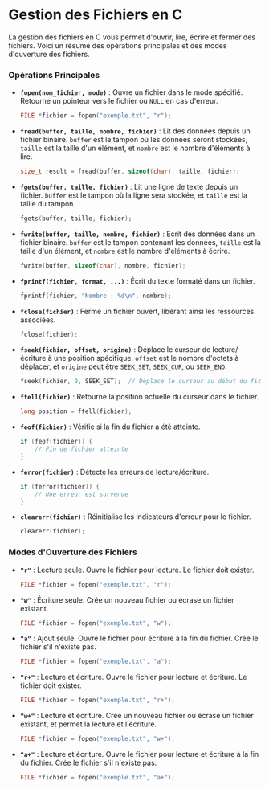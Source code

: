 # Gestion des Fichiers en C

La gestion des fichiers en C vous permet d'ouvrir, lire, écrire et fermer des fichiers. Voici un résumé des opérations principales et des modes d'ouverture des fichiers.

### Opérations Principales

- **`fopen(nom_fichier, mode)`** : Ouvre un fichier dans le mode spécifié. Retourne un pointeur vers le fichier ou `NULL` en cas d'erreur.

  ```c
  FILE *fichier = fopen("exemple.txt", "r");
  ```

- **`fread(buffer, taille, nombre, fichier)`** : Lit des données depuis un fichier binaire. `buffer` est le tampon où les données seront stockées, `taille` est la taille d'un élément, et `nombre` est le nombre d'éléments à lire.

  ```c
  size_t result = fread(buffer, sizeof(char), taille, fichier);
  ```

- **`fgets(buffer, taille, fichier)`** : Lit une ligne de texte depuis un fichier. `buffer` est le tampon où la ligne sera stockée, et `taille` est la taille du tampon.

  ```c
  fgets(buffer, taille, fichier);
  ```

- **`fwrite(buffer, taille, nombre, fichier)`** : Écrit des données dans un fichier binaire. `buffer` est le tampon contenant les données, `taille` est la taille d'un élément, et `nombre` est le nombre d'éléments à écrire.

  ```c
  fwrite(buffer, sizeof(char), nombre, fichier);
  ```

- **`fprintf(fichier, format, ...)`** : Écrit du texte formaté dans un fichier.

  ```c
  fprintf(fichier, "Nombre : %d\n", nombre);
  ```

- **`fclose(fichier)`** : Ferme un fichier ouvert, libérant ainsi les ressources associées.

  ```c
  fclose(fichier);
  ```

- **`fseek(fichier, offset, origine)`** : Déplace le curseur de lecture/écriture à une position spécifique. `offset` est le nombre d'octets à déplacer, et `origine` peut être `SEEK_SET`, `SEEK_CUR`, ou `SEEK_END`.

  ```c
  fseek(fichier, 0, SEEK_SET);  // Déplace le curseur au début du fichier
  ```

- **`ftell(fichier)`** : Retourne la position actuelle du curseur dans le fichier.

  ```c
  long position = ftell(fichier);
  ```

- **`feof(fichier)`** : Vérifie si la fin du fichier a été atteinte.

  ```c
  if (feof(fichier)) {
      // Fin de fichier atteinte
  }
  ```

- **`ferror(fichier)`** : Détecte les erreurs de lecture/écriture.

  ```c
  if (ferror(fichier)) {
      // Une erreur est survenue
  }
  ```

- **`clearerr(fichier)`** : Réinitialise les indicateurs d'erreur pour le fichier.

  ```c
  clearerr(fichier);
  ```

### Modes d'Ouverture des Fichiers

- **`"r"`** : Lecture seule. Ouvre le fichier pour lecture. Le fichier doit exister.

  ```c
  FILE *fichier = fopen("exemple.txt", "r");
  ```

- **`"w"`** : Écriture seule. Crée un nouveau fichier ou écrase un fichier existant.

  ```c
  FILE *fichier = fopen("exemple.txt", "w");
  ```

- **`"a"`** : Ajout seule. Ouvre le fichier pour écriture à la fin du fichier. Crée le fichier s'il n'existe pas.

  ```c
  FILE *fichier = fopen("exemple.txt", "a");
  ```

- **`"r+"`** : Lecture et écriture. Ouvre le fichier pour lecture et écriture. Le fichier doit exister.

  ```c
  FILE *fichier = fopen("exemple.txt", "r+");
  ```

- **`"w+"`** : Lecture et écriture. Crée un nouveau fichier ou écrase un fichier existant, et permet la lecture et l'écriture.

  ```c
  FILE *fichier = fopen("exemple.txt", "w+");
  ```

- **`"a+"`** : Lecture et écriture. Ouvre le fichier pour lecture et écriture à la fin du fichier. Crée le fichier s'il n'existe pas.

  ```c
  FILE *fichier = fopen("exemple.txt", "a+");
  ```
